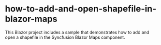 # how-to-add-and-open-shapefile-in-blazor-maps
This Blazor project includes a sample that demonstrates how to add and open a shapefile in the Syncfusion Blazor Maps component.
